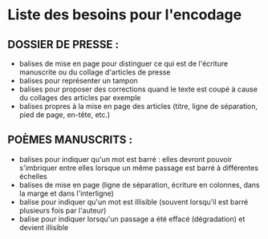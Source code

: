 # Liste des besoins pour l'encodage


## DOSSIER DE PRESSE :

* balises de mise en page pour distinguer ce qui est de l'écriture manuscrite ou du collage d'articles de presse
* balises pour représenter un tampon
* balises pour proposer des corrections quand le texte est coupé à cause du collages des articles par exemple
* balises propres à la mise en page des articles (titre, ligne de séparation, pied de page, en-tête, etc.)


## POÈMES MANUSCRITS :

* balises pour indiquer qu'un mot est barré : elles devront pouvoir s'imbriquer entre elles lorsque un même passage est barré à différentes échelles
* balises de mise en page (ligne de séparation, écriture en colonnes, dans la marge et dans l'interligne)
* balise pour indiquer qu'un mot est illisible (souvent lorsqu'il est barré plusieurs fois par l'auteur)
* balise pour indiquer lorsqu'un passage a été effacé (dégradation) et devient illisible

